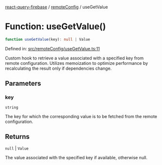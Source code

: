[react-query-firebase](../../modules.md) / [remoteConfig](../index.md) / useGetValue

# Function: useGetValue()

```ts
function useGetValue(key): null | Value
```

Defined in: [src/remoteConfig/useGetValue.ts:11](https://github.com/vpishuk/react-query-firebase/blob/2814a7f726829eb67b40b71ca1e3d6c86fc8bb8b/src/remoteConfig/useGetValue.ts#L11)

Custom hook to retrieve a value associated with a specified key from remote configuration.
Utilizes memoization to optimize performance by recalculating the result only if dependencies change.

## Parameters

### key

`string`

The key for which the corresponding value is to be fetched from the remote configuration.

## Returns

`null` \| `Value`

The value associated with the specified key if available, otherwise null.
